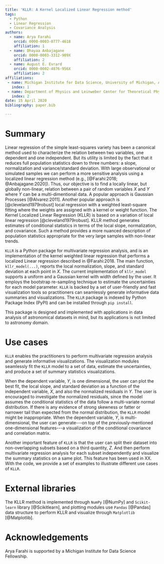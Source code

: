 ```yaml
---
title: 'KLLR: A Kernel Localized Linear Regression method'
tags:
  - Python
  - Linear Regression
  - Covariance Analysis
authors:
  - name: Arya Farahi
    orcid: 0000-0003-0777-4618
    affiliation: 1
  - name: Dhayaa Anbajagane
    orcid: 0000-0003-3312-909X
    affiliation: 2
  - name: August E. Evrard
    orcid: 0000-0002-4876-956X
    affiliation: 2
affiliations:
 - name: Michigan Institute for Data Science, University of Michigan, Ann Arbor, MI 48109, USA
   index: 1
 - name: Department of Physics and Leinweber Center for Theoretical Physics, University of Michigan, Ann Arbor, MI 48109, USA
   index: 2
date: 15 April 2020
bibliography: paper.bib

---
```


# Summary

Linear regression of the simple least-squares variety has been a canonical method used
to characterize the relation between two variables, one dependent and one independent.
But its utility is limited by the fact that it reduces full population statistics down
to three numbers: a slope, normalization and variance/standard deviation. With large
observational or simulated samples we can perform a more sensitive analysis using a localized
linear regression method (e.g., [@Farahi:2018; @Anbajagane:2020]). Thus, our objective is to find
a locally linear, but globally non-linear, relation between a pair of random variables $X$
and $Y$ where $Y$ can be a multi-dimentional data. A popular approach is Gaussian Processes
[@Alvarez:2011]. Another popular approach is [@cleveland1979robust] local regression with
a weighted least-square fitting where the weights are assigned with a kernel or weight function.
The Kernel Localized Linear Regression (KLLR) is based on a variation of local linear regression
[@cleveland1979robust]. KLLR method generates estimates of conditional statistics in terms of
the local slope, normalization, and covariance. Such a method provides a more nuanced
description of population statistics appropriate for the very large samples with non-linear
trends.

`KLLR` is a Python package for multivariate regression analysis, and is an implementation
of the kernel weighted linear regression that performs a localized Linear regression
described in @Farahi:2018. The main function, `kllr_model(...)`, reports the local normalization,
slope, and standard deviation at each point in $X$. The current implementation of `kllr_model`
supports a uniform and a Gaussian kernel with width defined by the user. It employs the bootstrap
re-sampling technique to estimate the uncertainties for each model parameter. `KLLR` is backed
by a set of user-friendly and fast visualization tools so practitioners can seamlessly generate
informative data summaries and visualizations. The `KLLR` package is indexed by Python Package
Index (PyPI) and can be installed through `pip install`.

This package is designed and implemented with applications in data analysis of astronomical
datasets in mind, but its applications is not limited to astronomy domain.  


# Use cases

`KLLR` enables the practitioners to perform multivariate regression analysis and generate
informative visualizations. The visualization modules seamlessly fit the `KLLR` model to a set
of data, estimate the uncertainties, and produce a set of summary statistics visualizations.

When the dependent variable, $Y$, is one dimensional, the user can plot the best fit, the local
slope, and standard deviation as a function of the independent variable, $X$, and also the normalized
residuals in $Y$. The user is encouraged to investigate the normalized residuals, since the model assumes the
conditional statistics of the data follow a multi-variate normal distribution. If there is any evidence
of strong skewness or fatter or narrower tail than expected from the normal distribution, the `KLLR`
model might be inappropriate. When the dependent variable, $Y$, is multi-dimensional, the user can
generate---on top of the previously-mentioned one-dimensional features---a visualization of the conditional covariance
and correlation matrix.

Another important feature of `KLLR` is that the user can split their dataset into non-overlapping
subsets based on a third quantity, $Z$. And then perform multivariate regression analysis for each
subset independently and visualize the summary statistics on a same plot. This feature has been
used in XX. With the code, we provide a set of examples to illustrate different use cases of `KLLR`.


# External libraries

The KLLR method is implemented through `NumPy` [@NumPy] and `Scikit-learn` library [@Scikitlearn],
and plotting modules use `Pandas` [@Pandas] data structure to perform KLLR
and visualize through `Matplotlib` [@Matplotlib].


# Acknowledgements

Arya Farahi is supported by a Michigan Institute for Data Science Fellowship.
